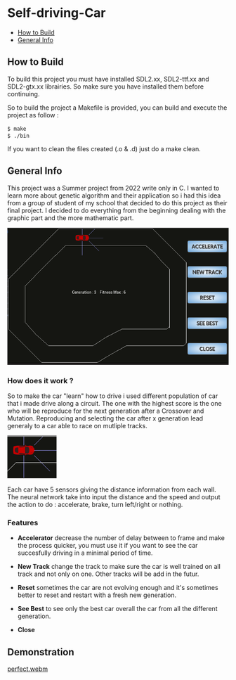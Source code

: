 # Self-driving-Car

* [How to Build](#how-to-build)
* [General Info](#general-info)

## How to Build

To build this project you must have installed SDL2.xx, SDL2-ttf.xx and SDL2-gtx.xx librairies. So make sure you have installed them before continuing. 

So to build the project a Makefile is provided, you can build and execute the project as follow : 

```
$ make
$ ./bin
```

If you want to clean the files created (.o & .d) just do a make clean.

## General Info

This project was a Summer project from 2022 write only in C. I wanted to learn more about genetic algorithm and their application so i had this idea from a group of student of my school that decided to do this project as their final project. I decided to do everything from the beginning dealing with the graphic part and the more mathematic part.

![Graphic Interface](icon/github.png)

### How does it work ?

So to make the car "learn" how to drive i used different population of car that i made drive along a circuit. The one with the highest score is the one who will be reproduce for the next generation after a Crossover and Mutation. Reproducing and selecting the car after x generation lead generaly to a car able to race on mutliple tracks. 

![Car Sensor](icon/github_car.png)

Each car have 5 sensors giving the distance information from each wall. The neural network take into input the distance and the speed and output the action to do : accelerate, brake, turn left/right or nothing.

### Features

* **Accelerator** decrease the number of delay between to frame and make the process quicker, you must use it if you want to see the car succesfully driving in a minimal period of time.

* **New Track** change the track to make sure the car is well trained on all track and not only on one. Other tracks will be add in the futur. 

* **Reset** sometimes the car are not evolving enough and it's sometimes better to reset and restart with a fresh new generation.

* **See Best** to see only the best car overall the car from all the different generation. 

* **Close**

## Demonstration

[perfect.webm](https://github.com/Pauldht/Self-driving-Car/assets/72760035/70edadec-03fe-437c-9a06-e837a6ca1d5d)
